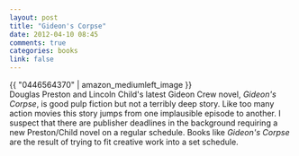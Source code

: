 ```yaml
---
layout: post
title: "Gideon's Corpse"
date: 2012-04-10 08:45
comments: true
categories: books
link: false
---
```

{{ "0446564370" | amazon_mediumleft_image }}  
Douglas Preston and Lincoln Child's latest Gideon Crew novel, _Gideon's Corpse_, is good pulp fiction but not a terribly deep story. Like too many action movies this story jumps from one implausible episode to another. I suspect that there are publisher deadlines in the background requiring a new Preston/Child novel on a regular schedule. Books like _Gideon's Corpse_ are the result of trying to fit creative work into a set schedule.  